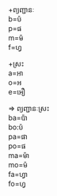 +ព្យញ្ជានៈ\
b=ប៉\
p=ផ\
m=ម៉\
f=ហ្វ

+ស្រះ\
a=អា\
o=អ\
e=អឿ


=> ព្យញ្ជានៈស្រះ\
ba=ប៉ា\
bo:ប៉\
pa=ផា\
po=ផ\
ma=ម៉ា\
mo=ម៉\
fa=ហ្វា\
fo=ហ្វ
